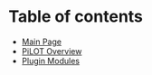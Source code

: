 # Table of contents

* [Main Page](README.md)
* [PiLOT Overview](test-a.md)
* [Plugin Modules](test-b.md)

